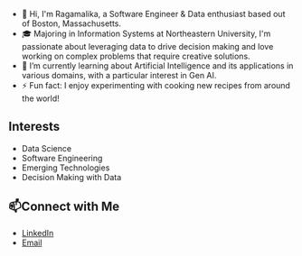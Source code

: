- 👋 Hi, I'm Ragamalika, a Software Engineer & Data enthusiast based out of Boston, Massachusetts.
- 🎓 Majoring in Information Systems at Northeastern University, I'm passionate about leveraging data to drive decision making and love working on complex problems that require creative solutions.
- 🌱 I’m currently learning about Artificial Intelligence and its applications in various domains, with a particular interest in Gen AI.
- ⚡ Fun fact: I enjoy experimenting with cooking new recipes from around the world!
  
## Interests
- Data Science
- Software Engineering
- Emerging Technologies
- Decision Making with Data

## 📫Connect with Me  
- [LinkedIn](https://www.linkedin.com/in/ragamalikak/)
- [Email](mailto:karumuri.r@northeastern.edu)



